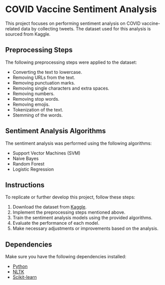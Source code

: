 
# COVID Vaccine Sentiment Analysis

This project focuses on performing sentiment analysis on COVID vaccine-related data by collecting tweets. The dataset used for this analysis is sourced from Kaggle.

## Preprocessing Steps

The following preprocessing steps were applied to the dataset:

- Converting the text to lowercase.
- Removing URLs from the text.
- Removing punctuation marks.
- Removing single characters and extra spaces.
- Removing numbers.
- Removing stop words.
- Removing emojis.
- Tokenization of the text.
- Stemming of the words.

## Sentiment Analysis Algorithms

The sentiment analysis was performed using the following algorithms:

- Support Vector Machines (SVM)
- Naive Bayes
- Random Forest
- Logistic Regression

## Instructions

To replicate or further develop this project, follow these steps:

1. Download the dataset from [Kaggle](https://www.kaggle.com/datasets/gpreda/all-covid19-vaccines-tweets).
2. Implement the preprocessing steps mentioned above.
3. Train the sentiment analysis models using the provided algorithms.
4. Evaluate the performance of each model.
5. Make necessary adjustments or improvements based on the analysis.

## Dependencies

Make sure you have the following dependencies installed:

- [Python](https://www.python.org/downloads/)
- [NLTK](https://www.nltk.org/)
- [Scikit-learn](https://scikit-learn.org/stable/install.html)



